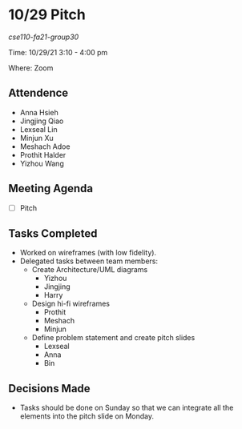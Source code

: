 # 10/29 Pitch
*cse110-fa21-group30*

Time: 10/29/21 3:10 - 4:00 pm

Where: Zoom

## Attendence
- Anna Hsieh
- Jingjing Qiao
- Lexseal Lin
- Minjun Xu
- Meshach Adoe
- Prothit Halder
- Yizhou Wang

## Meeting Agenda
- [ ] Pitch

## Tasks Completed
- Worked on wireframes (with low fidelity).
- Delegated tasks between team members:
    - Create Architecture/UML diagrams
        - Yizhou
        - Jingjing
        - Harry
    - Design hi-fi wireframes
        - Prothit
        - Meshach
        - Minjun
    - Define problem statement and create pitch slides
        - Lexseal
        - Anna
        - Bin

## Decisions Made
- Tasks should be done on Sunday so that we can integrate all the elements into the pitch slide on Monday.
